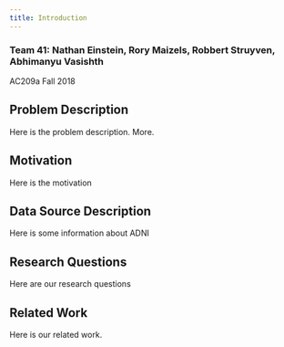 ```yaml
---
title: Introduction
---
```


### Team 41: Nathan Einstein, Rory Maizels, Robbert Struyven, Abhimanyu Vasishth
AC209a Fall 2018

## Problem Description

Here is the problem description. More.

## Motivation

Here is the motivation

## Data Source Description

Here is some information about ADNI

## Research Questions

Here are our research questions

## Related Work

Here is our related work. 
